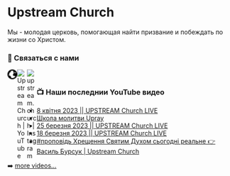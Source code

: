 # Upstream Church

Мы - молодая церковь, помогающая найти призвание и побеждать по жизни со Христом.

### 👥 Связаться с нами

[<img align="left" alt="upstream.life" width="22px" src="https://raw.githubusercontent.com/iconic/open-iconic/master/svg/globe.svg" />][website]
[<img align="left" alt="UpstreamChurch | YouTube" width="22px" src="https://cdn.jsdelivr.net/npm/simple-icons@v3/icons/youtube.svg" />][youtube]
[<img align="left" alt="upstream.church | Instagram" width="22px" src="https://cdn.jsdelivr.net/npm/simple-icons@v3/icons/instagram.svg" />][instagram]

<br />

### 📺 Наши последнии YouTube видео
<!-- YOUTUBE:START -->
- [8 квітня 2023 || UPSTREAM Church LIVE](https://www.youtube.com/watch?v=SvPHXUH19hA)
- [Школа молитви Upray](https://www.youtube.com/watch?v=pupdlvI4EAM)
- [25 березня 2023 || UPSTREAM Church LIVE](https://www.youtube.com/watch?v=wMpfFD_RrNI)
- [18 березня 2023 || UPSTREAM Church LIVE](https://www.youtube.com/watch?v=1wRRLnZJdT8)
- [#проповідь Хрещення Святим Духом сьогодні реальне 👉 Василь Бурсук | Upstream Church](https://www.youtube.com/watch?v=ibdiXT4SThg)
<!-- YOUTUBE:END -->

➡️ [more videos...](https://youtube.com/UpstreamChurch)

[website]: https://upstream.life/
[youtube]: https://youtube.com/UpstreamChurch
[instagram]: https://www.instagram.com/upstream.church
